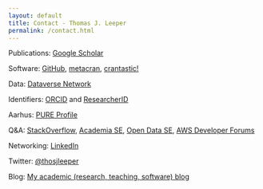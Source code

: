 ```yaml
---
layout: default
title: Contact - Thomas J. Leeper
permalink: /contact.html
---
```


Publications: [Google Scholar](http://scholar.google.com/citations?user=hqiux-MAAAAJ)

Software: [GitHub](https://github.com/leeper), [metacran](http://www.r-pkg.org/maint/thosjleeper@gmail.com), [crantastic!](http://crantastic.org/authors/2512)

Data: [Dataverse Network](https://dataverse.harvard.edu/dataverse/leeper)

Identifiers: [ORCID](http://orcid.org/0000-0003-4097-6326) and [ResearcherID](http://www.researcherid.com/rid/J-9733-2013)

Aarhus: [PURE Profile](http://pure.au.dk/portal/da/tleeper@ps.au.dk)

Q&A: [StackOverflow](http://stackoverflow.com/users/2338862/thomas), [Academia SE](http://academia.stackexchange.com/users/6984/thomas), [Open Data SE](http://opendata.stackexchange.com/users/2085/thomas), [AWS Developer Forums](https://forums.aws.amazon.com/profile.jspa?userID=187779)

Networking: [LinkedIn](http://www.linkedin.com/in/thomasjleeper)

Twitter: [@thosjleeper](https://twitter.com/thosjleeper)

Blog: [My academic (research, teaching, software) blog](http://www.thomasleeper.com/blog)

